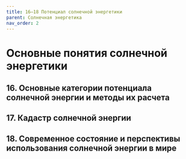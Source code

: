 ```yaml
---
title: 16–18 Потенциал солнечной энергетики
parent: Солнечная энергетика
nav_order: 2
---
```


# Основные понятия солнечной энергетики

## 16. Основные категории потенциала солнечной энергии и методы их расчета


## 17. Кадастр солнечной энергии


## 18. Современное состояние и перспективы использования солнечной энергии в мире
